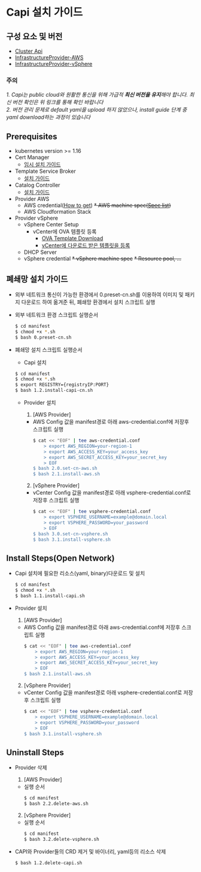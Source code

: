 
# Capi 설치 가이드

## 구성 요소 및 버전
* [Cluster Api](https://github.com/kubernetes-sigs/cluster-api/releases/latest)
* [InfrastructureProvider-AWS](https://github.com/kubernetes-sigs/cluster-api-provider-aws/releases/latest)
* [InfrastructureProvider-vSphere](https://github.com/kubernetes-sigs/cluster-api-provider-vsphere/releases/latest)

 ### **주의**
 _1. Capi는 public cloud와 원활한 통신을 위해 가급적 **최신 버전을 유지**해야 합니다. 최신 버전 확인은 위 링크를 통해 확인 바랍니다_
 <br>_2. 버전 관리 문제로 default yaml을 upload 하지 않았으나, install guide 단계 중 yaml download하는 과정이 있습니다_ 

## Prerequisites
* kubernetes version >= 1.16
* Cert Manager
    * [임시 설치 가이드](https://github.com/tmax-cloud/install-cert-manager-temp)
* Template Service Broker
    * [설치 가이드](https://github.com/tmax-cloud/template-service-broker)
* Catalog Controller
    * [설치 가이드](https://github.com/tmax-cloud/install-catalog)
* Provider AWS
    * AWS credential([How to get](https://docs.aws.amazon.com/IAM/latest/UserGuide/id_credentials_access-keys.html))
    ~~* AWS machine spec([Spec list](https://aws.amazon.com/ec2/instance-types/?nc1=h_ls))~~
    * AWS Cloudformation Stack
* Provider vSphere
    * vSphere Center Setup
        * vCenter에 OVA 템플릿 등록
            * [OVA Template Download](https://storage.googleapis.com/capv-images/release/v1.17.3/ubuntu-1804-kube-v1.17.3.ova)
            * [vCenter에 다운로드 받은 템플릿을 등록](https://docs.vmware.com/kr/VMware-vSphere/7.0/com.vmware.vsphere.vm_admin.doc/GUID-AFEDC48B-C96F-4088-9C1F-4F0A30E965DE.html)
    * DHCP Server
    * vSphere credential
    ~~* vSphere machine spec~~
        ~~* Resource pool, ...~~

## 폐쇄망 설치 가이드
* 외부 네트워크 통신이 가능한 환경에서 0.preset-cn.sh를 이용하여 이미지 및 패키지 다운로드 하여 옮겨준 뒤, 폐쇄망 환경에서 설치 스크립트 실행
* 외부 네트워크 환경 스크립트 실행순서
    ```bash
    $ cd manifest
    $ chmod +x *.sh
    $ bash 0.preset-cn.sh
    ```

* 폐쇄망 설치 스크립트 실행순서
    * Capi 설치
    ```bash
    $ cd manifest
    $ chmod +x *.sh
    $ export REGISTRY={registryIP:PORT}
    $ bash 1.2.install-capi-cn.sh
    ```
    
    * Provider 설치
        1. [AWS Provider]
        * AWS Config 값을 manifest경로 아래 aws-credential.conf에 저장후 스크립트 실행
            ```bash
            $ cat << "EOF" | tee aws-credential.conf
                > export AWS_REGION=your-region-1
                > export AWS_ACCESS_KEY=your_access_key
                > export AWS_SECRET_ACCESS_KEY=your_secret_key
                > EOF
            $ bash 2.0.set-cn-aws.sh
            $ bash 2.1.install-aws.sh
            ```

        2. [vSphere Provider]
        * vCenter Config 값을 manifest경로 아래 vsphere-credential.conf로 저장후 스크립트 실행
            ```bash
            $ cat << "EOF" | tee vsphere-credential.conf
                > export VSPHERE_USERNAME=example@domain.local
                > export VSPHERE_PASSWORD=your_password
                > EOF
            $ bash 3.0.set-cn-vsphere.sh
            $ bash 3.1.install-vsphere.sh
            ```
## Install Steps(Open Network)
* Capi 설치에 필요한 리소스(yaml, binary)다운로드 및 설치
    ```bash
    $ cd manifest
    $ chmod +x *.sh
    $ bash 1.1.install-capi.sh
    ```

* Provider 설치
    1. [AWS Provider]
    * AWS Config 값을 manifest경로 아래 aws-credential.conf에 저장후 스크립트 실행
        ```bash
        $ cat << "EOF" | tee aws-credential.conf
            > export AWS_REGION=your-region-1
            > export AWS_ACCESS_KEY=your_access_key
            > export AWS_SECRET_ACCESS_KEY=your_secret_key
            > EOF
        $ bash 2.1.install-aws.sh

    2. [vSphere Provider]
    * vCenter Config 값을 manifest경로 아래 vsphere-credential.conf로 저장후 스크립트 실행
        ```bash
        $ cat << "EOF" | tee vsphere-credential.conf
            > export VSPHERE_USERNAME=example@domain.local
            > export VSPHERE_PASSWORD=your_password
            > EOF
        $ bash 3.1.install-vsphere.sh
        ```
## Uninstall Steps
* Provider 삭제
    1. [AWS Provider]
    * 실행 순서
        ```bash
        $ cd manifest
        $ bash 2.2.delete-aws.sh
        ```

    2. [vSphere Provider]
    * 실행 순서
        ```bash
        $ cd manifest
        $ bash 3.2.delete-vsphere.sh
        ```

* CAPI와 Provider들의 CRD 제거 및 바이너리, yaml등의 리소스 삭제
    ```bash
    $ bash 1.2.delete-capi.sh
    ```